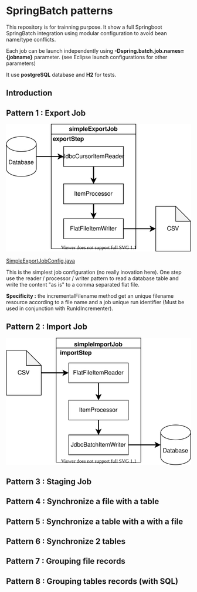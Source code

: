 # SpringBatch patterns

This repository is for trainning purpose. It show a full Springboot SpringBatch integration using modular configuration to avoid bean name/type conflicts.

Each job can be launch independently using **-Dspring.batch.job.names={jobname}** parameter. (see Eclipse launch configurations for other parameters) 

It use **postgreSQL** database and **H2** for tests.

## Introduction

## Pattern 1 : Export Job

![alt text](./images/exportjob.svg "Export Job")

[SimpleExportJobConfig.java](https://github.com/desprez/springbatch-patterns/blob/master/src/main/java/fr/training/springbatch/exportjob/SimpleExportJobConfig.java)

This is the simplest job configuration (no really inovation here). 
One step use the reader / processor / writer pattern to read a database table and write the content "as is" to a comma separated flat file. 

**Specificity :** the incrementalFilename method get an unique filename resource according to a file name and a job unique run identifier (Must be used in conjunction with RunIdIncrementer).

## Pattern 2 : Import Job

![alt text](./images/importjob.svg "Import Job")

## Pattern 3 : Staging Job

## Pattern 4 : Synchronize a file with a table

## Pattern 5 : Synchronize a table with a with a file

## Pattern 6 : Synchronize 2 tables

## Pattern 7 : Grouping file records

## Pattern 8 : Grouping tables records (with SQL)
